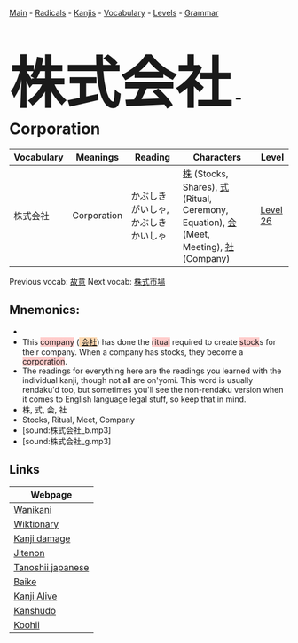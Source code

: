 <style> bigfont {font-size: 100px}</style>
[Main](../README.md) -
[Radicals](../radicals.md) -
[Kanjis](../kanjis.md) -
[Vocabulary](../vocabulary.md) -
[Levels](../levels.md) -
[Grammar](../grammar.md)
# <bigfont> 株式会社</bigfont> - Corporation 

| Vocabulary | Meanings | Reading | Characters | Level |
| --- | --- | --- | --- | --- |
| 株式会社 | Corporation | かぶしきがいしゃ, かぶしきかいしゃ |  [株](../kanjis/株.md) (Stocks, Shares), [式](../kanjis/式.md) (Ritual, Ceremony, Equation), [会](../kanjis/会.md) (Meet, Meeting), [社](../kanjis/社.md) (Company) | [Level 26](../levels/wk_level26.md) |

Previous vocab: [故意](故意.md) Next vocab: [株式市場](株式市場.md) 

## Mnemonics:

* 
* This <span style="background-color:#ffcccb"> company</span> (<span style="background-color:#fed8b1"> [会社](https://jisho.org/search/会社)</span>) has done the <span style="background-color:#ffcccb"> ritual</span> required to create <span style="background-color:#ffcccb"> stock</span>s for their company. When a company has stocks, they become a <span style="background-color:#ffcccb"> corporation</span>.
* The readings for everything here are the readings you learned with the individual kanji, though not all are on'yomi. This word is usually rendaku'd too, but sometimes you'll see the non-rendaku version when it comes to English language legal stuff, so keep that in mind.
* 株, 式, 会, 社
* Stocks, Ritual, Meet, Company
* [sound:株式会社_b.mp3]
* [sound:株式会社_g.mp3]


## Links 

| Webpage |
| --- |
| [Wanikani          ](https://www.wanikani.com/kanji/株式会社) |
| [Wiktionary        ](https://en.wiktionary.org/wiki/株式会社) |
| [Kanji damage      ](http://www.kanjidamage.com/kanji/search?utf8=✓&q=株式会社) |
| [Jitenon           ](https://jitenon.com/kanji/株式会社) |
| [Tanoshii japanese ](https://www.tanoshiijapanese.com/dictionary/kanji.cfm?k=株式会社) |
| [Baike             ](https://baike.baidu.com/item/株式会社) |
| [Kanji Alive       ](https://app.kanjialive.com/株式会社) |
| [Kanshudo          ](https://www.kanshudo.com/searchmn?q=株式会社) |
| [Koohii            ](https://kanji.koohii.com/study/kanji/株式会社) |
